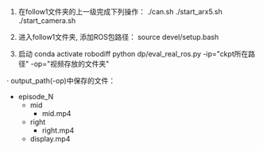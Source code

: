1. 在follow1文件夹的上一级完成下列操作：
./can.sh
./start_arx5.sh
./start_camera.sh

2. 进入follow1文件夹, 添加ROS包路径：
source devel/setup.bash

3. 启动
conda activate robodiff
python dp/eval_real_ros.py -ip="ckpt所在路径" -op="视频存放的文件夹"


· output_path(-op)中保存的文件：
- episode_N
    - mid
        - mid.mp4
    - right
        - right.mp4
    - display.mp4
